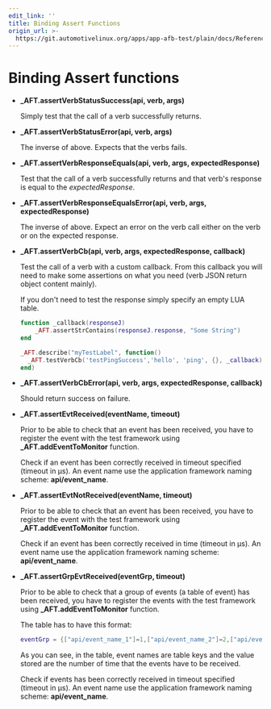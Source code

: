 ```yaml
---
edit_link: ''
title: Binding Assert Functions
origin_url: >-
  https://git.automotivelinux.org/apps/app-afb-test/plain/docs/Reference/1_BindingAssertFunctions.md?h=flounder
---
```


<!-- WARNING: This file is generated by fetch_docs.js using /home/boron/Documents/AGL/docs-webtemplate/site/_data/tocs/apis_services/flounder/flounder-app-afb-test-developer-guides-api-services-book.yml -->

# Binding Assert functions

* **_AFT.assertVerbStatusSuccess(api, verb, args)**

    Simply test that the call of a verb successfully returns.

* **_AFT.assertVerbStatusError(api, verb, args)**

    The inverse of above. Expects that the verbs fails.

* **_AFT.assertVerbResponseEquals(api, verb, args, expectedResponse)**

    Test that the call of a verb successfully returns and that verb's response
    is equal to the *expectedResponse*.

* **_AFT.assertVerbResponseEqualsError(api, verb, args, expectedResponse)**

    The inverse of above. Expect an error on the verb call either on the verb or on the expected
    response.

* **_AFT.assertVerbCb(api, verb, args, expectedResponse, callback)**

    Test the call of a verb with a custom callback. From this callback you
    will need to make some assertions on what you need (verb JSON return object
    content mainly).

    If you don't need to test the response simply specify an empty LUA table.

    ```lua
    function _callback(responseJ)
        _AFT.assertStrContains(responseJ.response, "Some String")
    end

    _AFT.describe("myTestLabel", function()
      _AFT.testVerbCb('testPingSuccess','hello', 'ping', {}, _callback)
    end)
    ```

* **_AFT.assertVerbCbError(api, verb, args, expectedResponse, callback)**

    Should return success on failure.

* **_AFT.assertEvtReceived(eventName, timeout)**

    Prior to be able to check that an event has been received, you have to
    register the event with the test framework using **_AFT.addEventToMonitor**
    function.

    Check if an event has been correctly received in timeout specified (timeout in µs).
    An event name use the application framework naming scheme: **api/event_name**.

* **_AFT.assertEvtNotReceived(eventName, timeout)**

    Prior to be able to check that an event has been received, you have to
    register the event with the test framework using **_AFT.addEventToMonitor**
    function.

    Check if an event has been correctly received in time (timeout in µs).
    An event name use the application framework naming scheme: **api/event_name**.

* **_AFT.assertGrpEvtReceived(eventGrp, timeout)**

    Prior to be able to check that a group of events (a table of event) has been
    received, you have to register the events with the test framework using
    **_AFT.addEventToMonitor** function.

    The table has to have this format:
    ```lua
    eventGrp = {["api/event_name_1"]=1,["api/event_name_2"]=2,["api/event_name_3"]=5}
    ```
    As you can see, in the table, event names are table keys and the value stored are
    the number of time that the events have to be received.

    Check if events has been correctly received in timeout specified (timeout in µs).
    An event name use the application framework naming scheme: **api/event_name**.